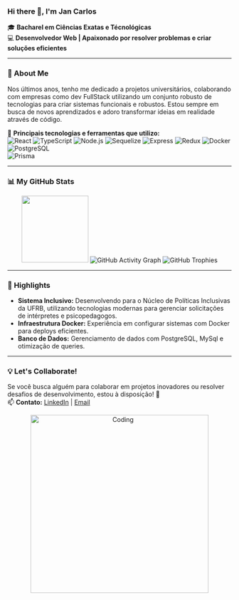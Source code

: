### Hi there 👋, I'm Jan Carlos  

🎓 **Bacharel em Ciências Exatas e Técnológicas**  
💻 **Desenvolvedor Web | Apaixonado por resolver problemas e criar soluções eficientes**  

---

### 🚀 About Me  
Nos últimos anos, tenho me dedicado a projetos universitários, colaborando com empresas como dev FullStack utilizando um conjunto robusto de tecnologias para criar sistemas funcionais e robustos. Estou sempre em busca de novos aprendizados e adoro transformar ideias em realidade através de código.  

🌟 **Principais tecnologias e ferramentas que utilizo:**  
![React](https://img.shields.io/badge/-React-61DAFB?logo=react&logoColor=white&style=flat) 
![TypeScript](https://img.shields.io/badge/-TypeScript-007ACC?logo=typescript&logoColor=white&style=flat) 
![Node.js](https://img.shields.io/badge/-Node.js-339933?logo=node.js&logoColor=white&style=flat) 
![Sequelize](https://img.shields.io/badge/-Sequelize-52B0E7?logo=sequelize&logoColor=white&style=flat) 
![Express](https://img.shields.io/badge/-Express-000000?logo=express&logoColor=white&style=flat) 
![Redux](https://img.shields.io/badge/-Redux-764ABC?logo=redux&logoColor=white&style=flat) 
![Docker](https://img.shields.io/badge/-Docker-2496ED?logo=docker&logoColor=white&style=flat)  
![PostgreSQL](https://img.shields.io/badge/-PostgreSQL-4169E1?logo=postgresql&logoColor=white&style=flat)  
![Prisma](https://img.shields.io/badge/-Prisma-2D3748?logo=prisma&logoColor=white&style=flat)  

---

### 📊 My GitHub Stats  

<div align="center">
  <img height="150em" src="https://github-readme-stats.vercel.app/api/top-langs/?username=jan-carlos-g&layout=compact&hide_border=true&theme=radical&langs_count=8" />
  <img src="https://github-readme-activity-graph.cyclic.app/graph?username=jan-carlos-g&theme=radical&hide_border=true" alt="GitHub Activity Graph" />
  <img src="https://github-profile-trophy.vercel.app/?username=jan-carlos-g&theme=radical&no-frame=true&margin-w=15" alt="GitHub Trophies" />
</div>


---

### 🌟 Highlights  
- **Sistema Inclusivo:** Desenvolvendo para o Núcleo de Políticas Inclusivas da UFRB, utilizando tecnologias modernas para gerenciar solicitações de intérpretes e psicopedagogos.  
- **Infraestrutura Docker:** Experiência em configurar sistemas com Docker para deploys eficientes.  
- **Banco de Dados:** Gerenciamento de dados com PostgreSQL, MySql e otimização de queries.  

---

### 💡 Let's Collaborate!  
Se você busca alguém para colaborar em projetos inovadores ou resolver desafios de desenvolvimento, estou à disposição! 🚀  
📫 **Contato:** [LinkedIn](https://www.linkedin.com/in/JanCarlos) | [Email](mailto:jancarlos@aluno.ufrb.edu.br)  

<div align="center">
  <img src="https://user-images.githubusercontent.com/62487016/149223208-b6c3e60a-bf8d-46b6-93f6-147fa5b29f9b.gif" alt="Coding" width="400px" />
</div>
